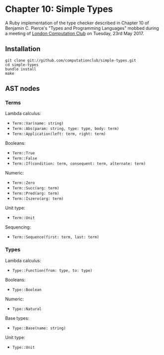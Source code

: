 # Chapter 10: Simple Types

A Ruby implementation of the type checker described in Chapter 10 of Benjamin
C. Pierce's "Types and Programming Languages" mobbed during a meeting of
[London Computation Club](http://london.computation.club) on Tuesday, 23rd May
2017.


## Installation

    git clone git://github.com/computationclub/simple-types.git
    cd simple-types
    bundle install
    make


## AST nodes

### Terms

Lambda calculus:

- `Term::Var(name: string)`
- `Term::Abs(param: string, type: type, body: term)`
- `Term::Application(left: term, right: term)`

Booleans:

- `Term::True`
- `Term::False`
- `Term::If(condition: term, consequent: term, alternate: term)`

Numeric:

- `Term::Zero`
- `Term::Succ(arg: term)`
- `Term::Pred(arg: term)`
- `Term::Iszero(arg: term)`

Unit type:

- `Term::Unit`

Sequencing:

- `Term::Sequence(first: term, last: term)`

### Types

Lambda calculus:

- `Type::Function(from: type, to: type)`

Booleans:

- `Type::Boolean`

Numeric:

- `Type::Natural`

Base types:

- `Type::Base(name: string)`

Unit type:

- `Type::Unit`
